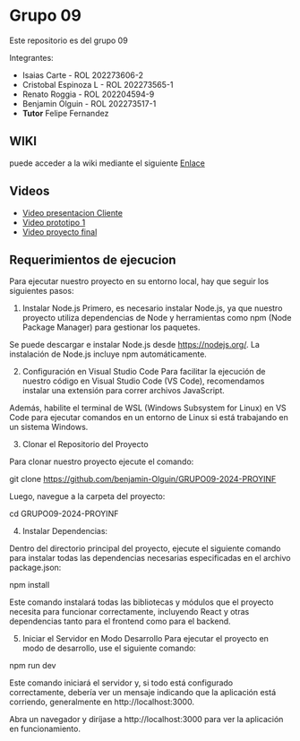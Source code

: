 # Grupo 09
Este repositorio es del grupo 09

Integrantes:
* Isaias Carte         - ROL 202273606-2
* Cristobal Espinoza L  - ROL 202273565-1
* Renato Roggia        - ROL 202204594-9
* Benjamin Olguin      - ROL 202273517-1
* **Tutor** Felipe Fernandez

## WIKI
puede acceder a la wiki mediante el siguiente [Enlace](https://github.com/benjamin-Olguin/GRUPO09-2024-PROYINF/wiki)

## Videos
* [Video presentacion Cliente](https://www.youtube.com/watch?v=abJau21SDIk)
* [Video prototipo 1](https://youtu.be/VV1N4mpY6w8)
* [Video proyecto final](https://youtu.be/_Pu3xev8Yaw)


## Requerimientos de ejecucion
Para ejecutar nuestro proyecto en su entorno local, hay que seguir los siguientes pasos:

1. Instalar Node.js
Primero, es necesario instalar Node.js, ya que nuestro proyecto utiliza dependencias de Node y herramientas como npm (Node Package Manager) para gestionar los paquetes.
  
  Se puede descargar e instalar Node.js desde https://nodejs.org/.
  La instalación de Node.js incluye npm automáticamente.

2. Configuración en Visual Studio Code
Para facilitar la ejecución de nuestro código en Visual Studio Code (VS Code), recomendamos instalar una extensión para correr archivos JavaScript.

  Además, habilite el terminal de WSL (Windows Subsystem for Linux) en VS Code para ejecutar comandos en un entorno de Linux si está trabajando en un sistema Windows.

3. Clonar el Repositorio del Proyecto

  Para clonar nuestro proyecto ejecute el comando:

  git clone <https://github.com/benjamin-Olguin/GRUPO09-2024-PROYINF>

  Luego, navegue a la carpeta del proyecto:

  cd GRUPO09-2024-PROYINF

4. Instalar Dependencias:

Dentro del directorio principal del proyecto, ejecute el siguiente comando para instalar todas las dependencias necesarias especificadas en el archivo package.json:

  npm install

  Este comando instalará todas las bibliotecas y módulos que el proyecto necesita para funcionar correctamente, incluyendo React y otras dependencias tanto para el frontend como para el backend.

5. Iniciar el Servidor en Modo Desarrollo
Para ejecutar el proyecto en modo de desarrollo, use el siguiente comando:

  npm run dev

  Este comando iniciará el servidor y, si todo está configurado correctamente, debería ver un mensaje indicando que la aplicación está corriendo, generalmente en http://localhost:3000.

  Abra un navegador y diríjase a http://localhost:3000 para ver la aplicación en funcionamiento.
